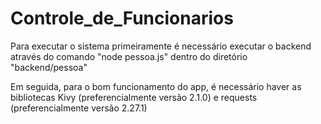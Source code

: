 # Controle_de_Funcionarios
 
Para executar o sistema primeiramente é necessário executar o backend através do comando "node pessoa.js" dentro do diretório "backend/pessoa"

Em seguida, para o bom funcionamento do app, é necessário haver as bibliotecas Kivy (preferencialmente versão 2.1.0) e requests (preferencialmente versão 2.27.1)
